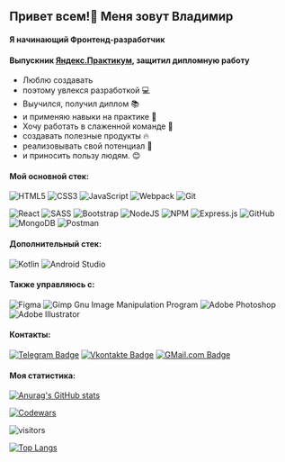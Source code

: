 <h2>Привет всем!👋 Меня зовут Владимир </h2>
<h4>Я начинающий Фронтенд-разработчик</h4>
<h4> Выпускник <a href="https://practicum.yandex.ru/" target="_blank">Яндекс.Практикум</a>, защитил дипломную работу </h4>
<ul>
 <li> Люблю создавать</li>
 <li> поэтому увлекся разработкой 💻</li>
 <li> Выучился, получил диплом 📚</li>
 <li> и применяю навыки на практике 📱</li>
 <li> Хочу работать в слаженной команде 🖖</li>
 <li> создавать полезные продукты 🔥</li>
 <li> реализовывать свой потенциал 🚀</li>
 <li> и приносить пользу людям. 😊</li>
</ul> 
<h4> Мой основной стек: </h4>

![HTML5](https://img.shields.io/badge/-HTML5-%23E44D27?style=flat-square&logo=html5&logoColor=ffffff)
![CSS3](https://img.shields.io/badge/-CSS3-%231572B6?style=flat-square&logo=css3)
![JavaScript](https://img.shields.io/badge/-JavaScript-%23F7DF1C?style=flat-square&logo=javascript&logoColor=000000&labelColor=%23F7DF1C&color=%23FFCE5A)
![Webpack](https://img.shields.io/badge/-Webpack-%232C3A42?style=flat-square&logo=webpack)
![Git](https://img.shields.io/badge/-Git-%23F05032?style=flat-square&logo=git&logoColor=%23ffffff)

![React](https://img.shields.io/badge/react-%2320232a.svg?style=for-the-badge&logo=react&logoColor=%2361DAFB)
![SASS](https://img.shields.io/badge/SASS-hotpink.svg?style=for-the-badge&logo=SASS&logoColor=white)
![Bootstrap](https://img.shields.io/badge/Bootstrap-563D7C?style=for-the-badge&logo=bootstrap&logoColor=white)
![NodeJS](https://img.shields.io/badge/node.js-6DA55F?style=for-the-badge&logo=node.js&logoColor=white)
![NPM](https://img.shields.io/badge/NPM-%23000000.svg?style=for-the-badge&logo=npm&logoColor=white)
![Express.js](https://img.shields.io/badge/express.js-%23404d59.svg?style=for-the-badge&logo=express&logoColor=%2361DAFB)
![GitHub](https://img.shields.io/badge/github-%23121011.svg?style=for-the-badge&logo=github&logoColor=white)
![MongoDB](https://img.shields.io/badge/MongoDB-%234ea94b.svg?style=for-the-badge&logo=mongodb&logoColor=white)	
![Postman](https://img.shields.io/badge/Postman-FF6C37?style=for-the-badge&logo=postman&logoColor=white)

<h4> Дополнительный стек: </h4>

![Kotlin](https://img.shields.io/badge/kotlin-%237F52FF.svg?style=for-the-badge&logo=kotlin&logoColor=white)
![Android Studio](https://img.shields.io/badge/Android%20Studio-3DDC84.svg?style=for-the-badge&logo=android-studio&logoColor=white)

<h4> Также управляюсь с: </h4>

![Figma](https://img.shields.io/badge/figma-%23F24E1E.svg?style=for-the-badge&logo=figma&logoColor=white)
![Gimp Gnu Image Manipulation Program](https://img.shields.io/badge/Gimp-657D8B?style=for-the-badge&logo=gimp&logoColor=FFFFFF)
![Adobe Photoshop](https://img.shields.io/badge/adobe%20photoshop-%2331A8FF.svg?style=for-the-badge&logo=adobe%20photoshop&logoColor=white)
![Adobe Illustrator](https://img.shields.io/badge/adobe%20illustrator-%23FF9A00.svg?style=for-the-badge&logo=adobe%20illustrator&logoColor=white)

<h4> Контакты: </h4> 
<a href="https://t.me/VladimirIvancha"><img src="https://img.shields.io/badge/Telegram-blue?style=for-the-badge&logo=telegram&logoColor=white" alt="Telegram Badge"></a>
<a href="https://vk.com/vladimirivancha"><img src="https://img.shields.io/badge/Vkontakte-blue?style=for-the-badge&logo=vk&logoColor=white" alt="Vkontakte Badge"></a>
<a href="mailto:wilgoobrun@gmail.com?subject=subject&cc=cc@gmail.com"><img src="https://img.shields.io/badge/Gmail-D14836?style=for-the-badge&logo=gmail&logoColor=white" alt="GMail.com Badge"></a>

<h4> Моя статистика:</h4>

[![Anurag's GitHub stats](https://github-readme-stats.vercel.app/api?username=VladimirIvancha)](https://github.com/anuraghazra/github-readme-stats)

[![Codewars](https://www.codewars.com/users/VladimirIvancha/badges/large)](https://www.codewars.com/users/VladimirIvancha/badges/large)

![visitors](https://visitor-badge.glitch.me/badge?page_id=VladimirIvancha.Vladimir-Ivancha)

[![Top Langs](https://github-readme-stats.vercel.app/api/top-langs/?username=VladimirIvancha&layout=compact&theme=vision-friendly-default&langs_count=8)](https://github.com/anuraghazra/github-readme-stats)
